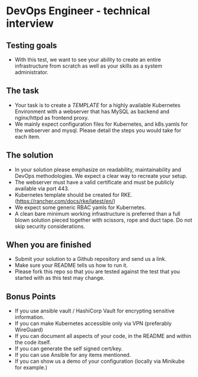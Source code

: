 # DevOps Engineer - technical interview
## Testing goals
  * With this test, we want to see your ability to create an entire infrastructure from scratch as well as your skills as a system administrator.
## The task
  * Your task is to create a *TEMPLATE* for a highly available Kubernetes Environment with a webserver that has MySQL as backend and nginx/httpd as frontend proxy.
  * We mainly expect configuration files for Kubernetes, and k8s.yamls for the webserver and mysql. Please detail the steps you would take for each item.
## The solution
  * In your solution please emphasize on readability, maintainability and DevOps methodologies. We expect a clear way to recreate your setup.
  * The webserver must have a valid certificate and must be publicly available via port 443.
  * Kubernetes template should be created for RKE. (https://rancher.com/docs/rke/latest/en/)
  * We expect some generic RBAC yamls for Kubernetes.
  * A clean bare minimum working infrastructure is preferred than a full blown solution pieced together with scissors, rope and duct tape. Do not skip security considerations.
## When you are finished
  * Submit your solution to a Github repository and send us a link.
  * Make sure your README tells us how to run it.
  * Please fork this repo so that you are tested against the test that you started with as this test may change.
## Bonus Points
  * If you use ansible vault / HashiCorp Vault for encrypting sensitive information.
  * If you can make Kubernetes accessible only via VPN (preferably WireGuard)
  * If you can document all aspects of your code, in the README and within the code itself.
  * If you can generate the self signed cert/key.
  * If you can use Ansible for any items mentioned.
  * If you can show us a demo of your configuration (locally via Minikube for example.)

